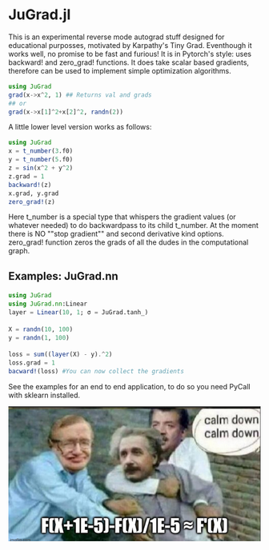 # JuGrad.jl

This is an experimental reverse mode autograd stuff designed for educational purposses, motivated by Karpathy's Tiny Grad. Eventhough it works well, no promise to be fast and furious! It is in Pytorch's style: uses backward! and zero_grad! functions.
It does take scalar based gradients, therefore can be used to implement simple optimization algorithms. 

````julia
using JuGrad
grad(x->x^2, 1) ## Returns val and grads
## or 
grad(x->x[1]^2+x[2]^2, randn(2))
````
A little lower level version works as follows:

````julia
using JuGrad
x = t_number(3.f0)
y = t_number(5.f0)
z = sin(x^2 + y^2)
z.grad = 1
backward!(z)
x.grad, y.grad
zero_grad!(z)
````

Here t_number is a special type that whispers the gradient values (or whatever needed) to do backwardpass to its child t_number. At the moment there is NO ""stop gradient"" and second derivative kind options. zero_grad! function zeros the grads of all the dudes in the computational graph.  

## Examples: JuGrad.nn
````julia
using JuGrad
using JuGrad.nn:Linear
layer = Linear(10, 1; σ = JuGrad.tanh_)

X = randn(10, 100)
y = randn(1, 100)

loss = sum((layer(X) - y).^2)
loss.grad = 1
bacward!(loss) #You can now collect the gradients

````
See the examples for an end to end application, to do so you need PyCall with sklearn installed. 


<p align="center">

<img src="memes.png" width="512" class="center"/>

</p>
